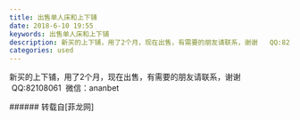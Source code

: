 ```yaml
---
title: 出售单人床和上下铺
date: 2018-6-10 19:55
keywords: 出售单人床和上下铺
description: 新买的上下铺，用了2个月，现在出售，有需要的朋友请联系，谢谢   QQ:82108061  微信：ananbet
categories: used
---
```

<td class="t_f" id="postmessage_1408852">

新买的上下铺，用了2个月，现在出售，有需要的朋友请联系，谢谢   QQ:82108061  微信：ananbet<br/>
</td>
###### 转载自[菲龙网]